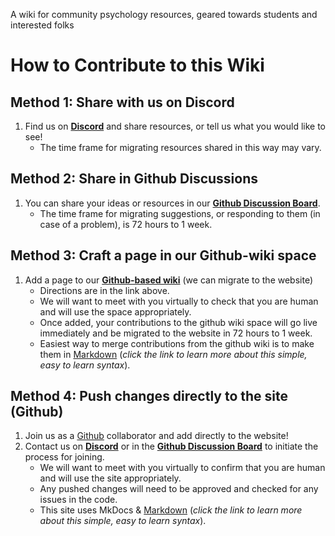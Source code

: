 A wiki for community psychology resources, geared towards students and interested folks

# How to Contribute to this Wiki

## Method 1: Share with us on **Discord**

1. Find us on **[Discord](https://discord.gg/DhXS3xFAyk)** and share resources, or tell us what you would like to see!
      - The time frame for migrating resources shared in this way may vary.

## Method 2: Share in **Github Discussions**

1. You can share your ideas or resources in our **[Github Discussion Board](https://github.com/gra3wy/gra3wy.github.io/discussions/categories/ideas)**.
      - The time frame for migrating suggestions, or responding to them (in case of a problem), is 72 hours to 1 week.

## Method 3: Craft a page in our **Github-wiki** space

1. Add a page to our **[Github-based wiki](https://github.com/gra3wy/gra3wy.github.io/wiki)** (we can migrate to the website)
      - Directions are in the link above.
      - We will want to meet with you virtually to check that you are human and will use the space appropriately.
      - Once added, your contributions to the github wiki space will go live immediately and be migrated to the website in 72 hours to 1 week.
      - Easiest way to merge contributions from the github wiki is to make them in [Markdown](https://www.markdownguide.org/) (*click the link to learn more about this simple, easy to learn syntax*).

## Method 4: Push changes directly to the site (**Github**)

1. Join us as a [Github](https://github.com/gra3wy/gra3wy.github.io) collaborator and add directly to the website!
2. Contact us on **[Discord](https://discord.gg/DhXS3xFAyk)** or in the **[Github Discussion Board](https://github.com/gra3wy/gra3wy.github.io/discussions)** to initiate the process for joining.
      - We will want to meet with you virtually to confirm that you are human and will use the site appropriately.
      - Any pushed changes will need to be approved and checked for any issues in the code.
      - This site uses MkDocs & [Markdown](https://www.markdownguide.org/) (*click the link to learn more about this simple, easy to learn syntax*).
